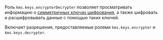 Роль `kms.keys.encrypterDecrypter` позволяет просматривать информацию о [симметричных ключах шифрования](../../../kms/concepts/key.md), а также шифровать и расшифровывать данные с помощью таких ключей.

Включает разрешения, предоставляемые ролями `kms.keys.encrypter` и `kms.keys.decrypter`.
